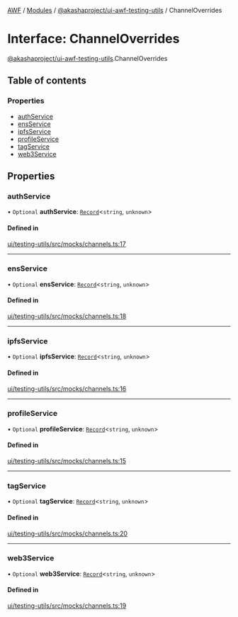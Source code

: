 [AWF](../README.md) / [Modules](../modules.md) / [@akashaproject/ui-awf-testing-utils](../modules/akashaproject_ui_awf_testing_utils.md) / ChannelOverrides

# Interface: ChannelOverrides

[@akashaproject/ui-awf-testing-utils](../modules/akashaproject_ui_awf_testing_utils.md).ChannelOverrides

## Table of contents

### Properties

- [authService](akashaproject_ui_awf_testing_utils.ChannelOverrides.md#authservice)
- [ensService](akashaproject_ui_awf_testing_utils.ChannelOverrides.md#ensservice)
- [ipfsService](akashaproject_ui_awf_testing_utils.ChannelOverrides.md#ipfsservice)
- [profileService](akashaproject_ui_awf_testing_utils.ChannelOverrides.md#profileservice)
- [tagService](akashaproject_ui_awf_testing_utils.ChannelOverrides.md#tagservice)
- [web3Service](akashaproject_ui_awf_testing_utils.ChannelOverrides.md#web3service)

## Properties

### authService

• `Optional` **authService**: [`Record`](../modules/akashaproject_ui_awf_testing_utils._internal_.md#record)<`string`, `unknown`\>

#### Defined in

[ui/testing-utils/src/mocks/channels.ts:17](https://github.com/AKASHAorg/akasha-world-framework/blob/d81a7246/ui/testing-utils/src/mocks/channels.ts#L17)

___

### ensService

• `Optional` **ensService**: [`Record`](../modules/akashaproject_ui_awf_testing_utils._internal_.md#record)<`string`, `unknown`\>

#### Defined in

[ui/testing-utils/src/mocks/channels.ts:18](https://github.com/AKASHAorg/akasha-world-framework/blob/d81a7246/ui/testing-utils/src/mocks/channels.ts#L18)

___

### ipfsService

• `Optional` **ipfsService**: [`Record`](../modules/akashaproject_ui_awf_testing_utils._internal_.md#record)<`string`, `unknown`\>

#### Defined in

[ui/testing-utils/src/mocks/channels.ts:16](https://github.com/AKASHAorg/akasha-world-framework/blob/d81a7246/ui/testing-utils/src/mocks/channels.ts#L16)

___

### profileService

• `Optional` **profileService**: [`Record`](../modules/akashaproject_ui_awf_testing_utils._internal_.md#record)<`string`, `unknown`\>

#### Defined in

[ui/testing-utils/src/mocks/channels.ts:15](https://github.com/AKASHAorg/akasha-world-framework/blob/d81a7246/ui/testing-utils/src/mocks/channels.ts#L15)

___

### tagService

• `Optional` **tagService**: [`Record`](../modules/akashaproject_ui_awf_testing_utils._internal_.md#record)<`string`, `unknown`\>

#### Defined in

[ui/testing-utils/src/mocks/channels.ts:20](https://github.com/AKASHAorg/akasha-world-framework/blob/d81a7246/ui/testing-utils/src/mocks/channels.ts#L20)

___

### web3Service

• `Optional` **web3Service**: [`Record`](../modules/akashaproject_ui_awf_testing_utils._internal_.md#record)<`string`, `unknown`\>

#### Defined in

[ui/testing-utils/src/mocks/channels.ts:19](https://github.com/AKASHAorg/akasha-world-framework/blob/d81a7246/ui/testing-utils/src/mocks/channels.ts#L19)
